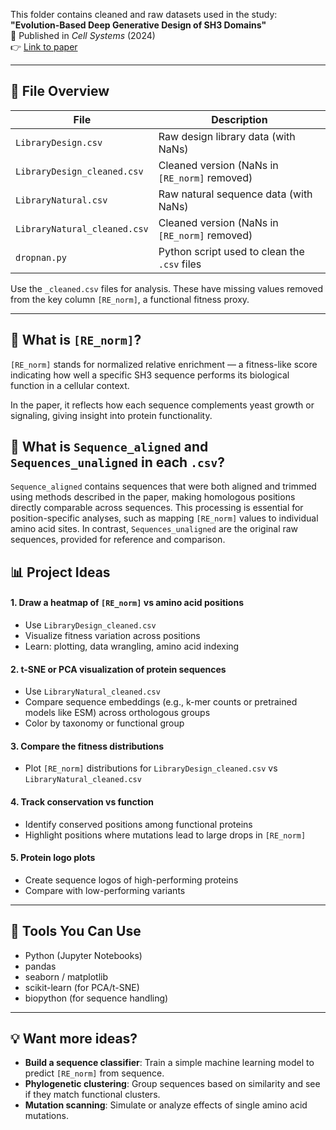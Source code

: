 
This folder contains cleaned and raw datasets used in the study:  
**"Evolution-Based Deep Generative Design of SH3 Domains"**  
📄 Published in *Cell Systems* (2024)  
👉 [Link to paper](https://www.cell.com/cell-systems/abstract/S2405-4712(24)00204-7)

---

## 📁 File Overview

| File                         | Description                                   |
| ---------------------------- | --------------------------------------------- |
| `LibraryDesign.csv`          | Raw design library data (with NaNs)           |
| `LibraryDesign_cleaned.csv`  | Cleaned version (NaNs in `[RE_norm]` removed) |
| `LibraryNatural.csv`         | Raw natural sequence data (with NaNs)         |
| `LibraryNatural_cleaned.csv` | Cleaned version (NaNs in `[RE_norm]` removed) |
| `dropnan.py`                 | Python script used to clean the `.csv` files  |

Use the `_cleaned.csv` files for analysis. These have missing values removed from the key column `[RE_norm]`, a functional fitness proxy.

---

## 🧪 What is `[RE_norm]`?

`[RE_norm]` stands for normalized relative enrichment — a fitness-like score indicating how well a specific SH3 sequence performs its biological function in a cellular context.

In the paper, it reflects how each sequence complements yeast growth or signaling, giving insight into protein functionality.

## 🔹 What is `Sequence_aligned` and `Sequences_unaligned` in each `.csv`?
`Sequence_aligned` contains sequences that were both aligned and trimmed using methods described in the paper, making homologous positions directly comparable across sequences. This processing is essential for position-specific analyses, such as mapping `[RE_norm]` values to individual amino acid sites. In contrast, `Sequences_unaligned` are the original raw sequences, provided for reference and comparison.
## 📊 Project Ideas

#### 1. **Draw a heatmap of `[RE_norm]` vs amino acid positions**
- Use `LibraryDesign_cleaned.csv`
- Visualize fitness variation across positions
- Learn: plotting, data wrangling, amino acid indexing

#### 2. **t-SNE or PCA visualization of protein sequences**
- Use `LibraryNatural_cleaned.csv`
- Compare sequence embeddings (e.g., k-mer counts or pretrained models like ESM) across orthologous groups
- Color by taxonomy or functional group

#### 3. **Compare the fitness distributions**
- Plot `[RE_norm]` distributions for `LibraryDesign_cleaned.csv` vs `LibraryNatural_cleaned.csv`

#### 4. **Track conservation vs function**
- Identify conserved positions among functional proteins
- Highlight positions where mutations lead to large drops in `[RE_norm]`

#### 5. **Protein logo plots**
- Create sequence logos of high-performing proteins
- Compare with low-performing variants

---

## 🔧 Tools You Can Use

- Python (Jupyter Notebooks)
- pandas
- seaborn / matplotlib
- scikit-learn (for PCA/t-SNE)
- biopython (for sequence handling)

---

## 💡 Want more ideas?

- **Build a sequence classifier**: Train a simple machine learning model to predict `[RE_norm]` from sequence.
- **Phylogenetic clustering**: Group sequences based on similarity and see if they match functional clusters.
- **Mutation scanning**: Simulate or analyze effects of single amino acid mutations.

